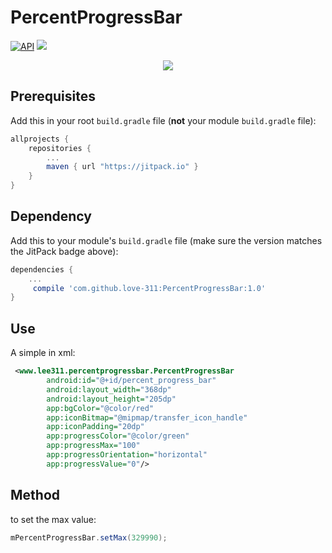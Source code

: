 # PercentProgressBar
[![API](https://img.shields.io/badge/API-15%2B-blue.svg?style=flat)](https://android-arsenal.com/api?level=15) 
[![](https://jitpack.io/v/love-311/PercentProgressBar.svg)](https://jitpack.io/#love-311/PercentProgressBar)
<div align=center>
       <img src="https://github.com/love-311/PercentProgressBar/blob/master/img/img1.png">
</div>

## Prerequisites

Add this in your root `build.gradle` file (**not** your module `build.gradle` file):

```gradle
allprojects {
	repositories {
		...
		maven { url "https://jitpack.io" }
	}
}
```

## Dependency

Add this to your module's `build.gradle` file (make sure the version matches the JitPack badge above):

```gradle
dependencies {
	...
	 compile 'com.github.love-311:PercentProgressBar:1.0'
}
```

## Use
A simple in xml:
```xml
 <www.lee311.percentprogressbar.PercentProgressBar
        android:id="@+id/percent_progress_bar"
        android:layout_width="368dp"
        android:layout_height="205dp"
        app:bgColor="@color/red"
        app:iconBitmap="@mipmap/transfer_icon_handle"
        app:iconPadding="20dp"
        app:progressColor="@color/green"
        app:progressMax="100"
        app:progressOrientation="horizontal"
        app:progressValue="0"/>
```

## Method

to set the max value:
```java
mPercentProgressBar.setMax(329990);
```
